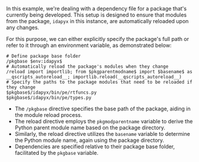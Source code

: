 In this example, we're dealing with a dependency file for a package that's currently being developed. This setup is designed to ensure that modules from the package, `idapyx` in this instance, are automatically reloaded upon any changes.

For this purpose, we can either explicitly specify the package's full path or refer to it through an environment variable, as demonstrated below:

```plaintext
# Define package base folder
/pkgbase $env:idapyx$
# Automatically reload the package's modules when they change
/reload import importlib; from $pkgparentmodname$ import $basename$ as __qscripts_autoreload__; importlib.reload(__qscripts_autoreload__)
# Specify the paths to the package modules that need to be reloaded if they change
$pkgbase$/idapyx/bin/pe/rtfuncs.py
$pkgbase$/idapyx/bin/pe/types.py
```

- The `/pkgbase` directive specifies the base path of the package, aiding in the module reload process.
- The reload directive employs the `pkgmodparentname` variable to derive the Python parent module name based on the package directory.
- Similarly, the reload directive utilizes the `basename` variable to determine the Python module name, again using the package directory.
- Dependencies are specified relative to their package base folder, facilitated by the `pkgbase` variable.

